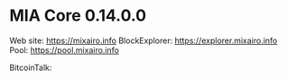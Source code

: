 MIA Core 0.14.0.0
===============================

Web site: https://mixairo.info
BlockExplorer: https://explorer.mixairo.info
Pool: https://pool.mixairo.info

BitcoinTalk: 

